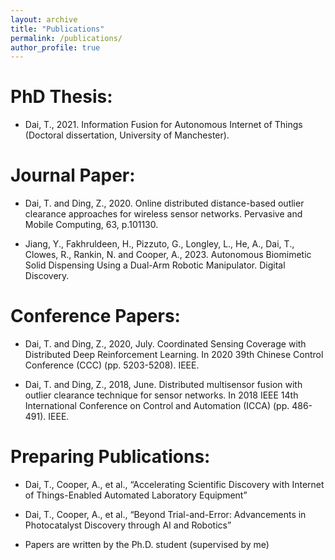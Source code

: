 ```yaml
---
layout: archive
title: "Publications"
permalink: /publications/
author_profile: true
---
```


PhD Thesis:
===

* Dai, T., 2021. Information Fusion for Autonomous Internet of Things (Doctoral dissertation, University of Manchester).

Journal Paper:
===

* Dai, T. and Ding, Z., 2020. Online distributed distance-based outlier clearance approaches for wireless sensor networks. Pervasive and Mobile Computing, 63, p.101130.

* Jiang, Y., Fakhruldeen, H., Pizzuto, G., Longley, L., He, A., Dai, T., Clowes, R., Rankin, N. and Cooper, A., 2023. Autonomous Biomimetic Solid Dispensing Using a Dual-Arm Robotic Manipulator. Digital Discovery.

Conference Papers:
===

* Dai, T. and Ding, Z., 2020, July. Coordinated Sensing Coverage with Distributed Deep Reinforcement Learning. In 2020 39th Chinese Control Conference (CCC) (pp. 5203-5208). IEEE.

* Dai, T. and Ding, Z., 2018, June. Distributed multisensor fusion with outlier clearance technique for sensor networks. In 2018 IEEE 14th International Conference on Control and Automation (ICCA) (pp. 486-491). IEEE.

Preparing Publications:
===

* Dai, T., Cooper, A., et al., “Accelerating Scientific Discovery with Internet of Things-Enabled Automated Laboratory Equipment”

* Dai, T., Cooper, A., et al., “Beyond Trial-and-Error: Advancements in Photocatalyst Discovery through AI and Robotics”

* Papers are written by the Ph.D. student (supervised by me)
